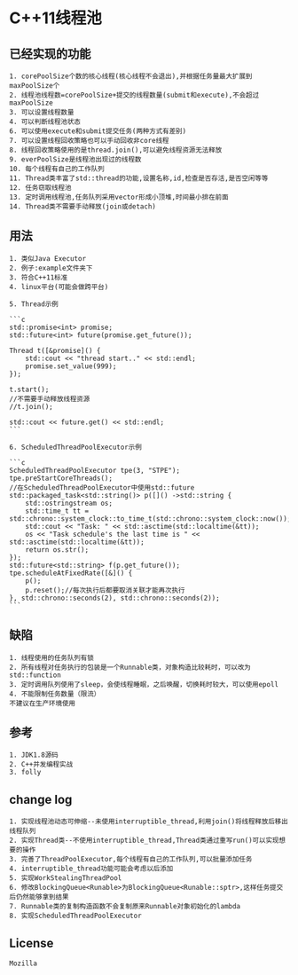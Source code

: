 # C++11线程池

## 已经实现的功能

	1. corePoolSize个数的核心线程(核心线程不会退出),并根据任务量最大扩展到maxPoolSize个
	2. 线程池线程数=corePoolSize+提交的线程数量(submit和execute),不会超过maxPoolSize
	3. 可以设置线程数量
	4. 可以判断线程池状态
	6. 可以使用execute和submit提交任务(两种方式有差别)
	7. 可以设置线程回收策略也可以手动回收非core线程
	8. 线程回收策略使用的是thread.join(),可以避免线程资源无法释放
	9. everPoolSize是线程池出现过的线程数
	10. 每个线程有自己的工作队列
	11. Thread类丰富了std::thread的功能,设置名称,id,检查是否存活,是否空闲等等
	12. 任务窃取线程池
	13. 定时调用线程池,任务队列采用vector形成小顶堆,时间最小排在前面
	14. Thread类不需要手动释放(join或detach)

## 用法
	1. 类似Java Executor
	2. 例子:example文件夹下
	3. 符合C++11标准
	4. linux平台(可能会做跨平台)

	5. Thread示例

	```c
	std::promise<int> promise;
    std::future<int> future(promise.get_future());

    Thread t([&promise]() {
        std::cout << "thread start.." << std::endl;
        promise.set_value(999);
    });

    t.start();
	//不需要手动释放线程资源
    //t.join();

    std::cout << future.get() << std::endl;
	```

	6. ScheduledThreadPoolExecutor示例

	```c
    ScheduledThreadPoolExecutor tpe(3, "STPE");
    tpe.preStartCoreThreads();
	//在ScheduledThreadPoolExecutor中使用std::future
    std::packaged_task<std::string()> p([]() ->std::string {
        std::ostringstream os;
        std::time_t tt = std::chrono::system_clock::to_time_t(std::chrono::system_clock::now());
        std::cout << "Task: " << std::asctime(std::localtime(&tt));
        os << "Task schedule's the last time is " << std::asctime(std::localtime(&tt));
        return os.str();
    });
    std::future<std::string> f(p.get_future());
    tpe.scheduleAtFixedRate([&]() {
        p();
        p.reset();//每次执行后都要取消关联才能再次执行
    }, std::chrono::seconds(2), std::chrono::seconds(2));
	```

## 缺陷
	1. 线程使用的任务队列有锁
	2. 所有线程对任务执行的包装是一个Runnable类，对象构造比较耗时，可以改为std::function
	3. 定时调用队列使用了sleep，会使线程睡眠，之后唤醒，切换耗时较大，可以使用epoll
	4. 不能限制任务数量（限流）
	不建议在生产环境使用

## 参考
	1. JDK1.8源码
	2. C++并发编程实战
	3. folly

## change log

	1. 实现线程池动态可伸缩--未使用interruptible_thread,利用join()将线程释放后移出线程队列
	2. 实现Thread类--不使用interruptible_thread,Thread类通过重写run()可以实现想要的操作
	3. 完善了ThreadPoolExecutor,每个线程有自己的工作队列,可以批量添加任务
	4. interruptible_thread功能可能会考虑以后添加
	5. 实现WorkStealingThreadPool
	6. 修改BlockingQueue<Runable>为BlockingQueue<Runable::sptr>,这样任务提交后仍然能够拿到结果
	7. Runnable类的复制构造函数不会复制原来Runnable对象初始化的lambda
	8. 实现ScheduledThreadPoolExecutor

## License

	Mozilla
